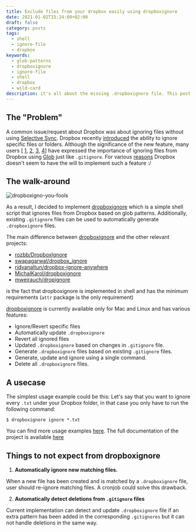 ```yaml
---
title: Exclude files from your dropbox easily using dropboxignore
date: 2021-01-02T15:24:09+02:00
draft: false
category: posts
tags:
  - shell
  - ignore-file
  - dropbox
keywords:
  - glob-patterns
  - dropboxignore
  - ignore-file
  - shell
  - dropbox
  - wild-card 
description: it's all about the missing .dropboxignore file. This post introduces the dropboxignore, a tool that allow you to ignore files or folder from your dropbox using patterns.
---
```


## The "Problem"
A common issue/request about Dropbox was about ignoring files without using 
[Selective Sync](https://help.dropbox.com/installs-integrations/sync-uploads/selective-sync-overview). Dropbox recently 
[introduced](https://help.dropbox.com/files-folders/restore-delete/ignored-files) the ability to ignore specific files 
or folders. Although the significance of the new feature, many users [
[1](https://stackoverflow.com/questions/52207327/implement-dropbox-gitignore),
[2](https://www.dropboxforum.com/t5/Dropbox-files-folders/dropbox-ignore-to-prevent-folders-being-uploaded-to-DropBox-like/td-p/445435),
[3](https://www.reddit.com/r/webdev/comments/69qnml/is_there_a_way_to_ignore_a_folder_on_dropbox/),
[4](https://news.ycombinator.com/item?id=15419715)] have expressed the importance of ignoring files from Dropbox using 
[Glob](https://en.wikipedia.org/wiki/Glob_(programming)) just like `.gitignore`. For various 
[reasons](https://mjtsai.com/blog/2020/01/30/dropbox-ignore-feature-in-beta/#comment-3161133) Dropbox doesn't seem to 
have the will to implement such a feature :/

## The walk-around
![dropboxigno-you-fools](https://dev-to-uploads.s3.amazonaws.com/i/x0hpxonrbqemoy7lx8uo.jpg)

As a result, I decided to implement [dropboxignore](https://github.com/sp1thas/dropboxignore) which is a simple shell 
script that ignores files from Dropbox based on glob patterns. Additionally, existing `.gitignore` files can be used to 
automatically generate `.dropboxignore` files.

The main difference between [dropboxignore](https://github.com/sp1thas/dropboxignore) and the other relevant projects:

 - [rozbb/DropboxIgnore](https://github.com/rozbb/DropboxIgnore)
 - [swapagarwal/dropbox_ignore](https://github.com/swapagarwal/dropbox_ignore)
 - [ridvanaltun/dropbox-ignore-anywhere](https://github.com/ridvanaltun/dropbox-ignore-anywhere)
 - [MichalKarol/dropboxignore](MichalKarol/dropboxignore)
 - [mweirauch/dropignore](https://github.com/mweirauch/dropignore)
   
is the fact that dropboxignore is implemented in shell and has the minimum requirements (`attr` package is the only 
requirement)

[dropboxignore](https://github.com/sp1thas/dropboxignore) is currently available only for Mac and Linux and has various 
features:
 - Ignore/Revert specific files
 - Automatically update `.dropboxignore`
 - Revert all ignored files
 - Updated `.dropboxignore` based on changes in `.gitignore` file.
 - Generate `.dropboxignore` files based on existing `.gitignore` files.
 - Generate, update and ignore using a single command.
 - Delete all `.dropboxignore` files.

## A usecase
The simplest usage example could be this: Let's say that you want to ignore every `.txt` under your Dropbox folder, 
in that case you only have to run the following command:

```shell
$ dropboxignore ignore *.txt
```

You can find more usage examples [here](https://dropboxignore.simakis.me/en/latest/getting-started/#long-story-short). 
The full documentation of the project is available [here](https://dropboxignore.simakis.me/en/latest)

## Things to not expect from dropboxignore

 1. **Automatically ignore new matching files.**

When a new file has been created and is matched by a `.dropboxignore` file, user should re-ignore matching files. 
A cronjob could solve this drawback.

 2. **Automatically detect deletions from `.gitignore` files**

Current implementation can detect and update `.dropboxignore` file if an extra pattern has been added in the 
corresponding `.gitignores` but it can not handle deletions in the same way.